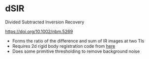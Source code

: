 # dSIR
Divided Subtracted Inversion Recovery

https://doi.org/10.1002/nbm.5269

* Forms the ratio of the difference and sum of IR images at two TIs
* Requires 2d rigid body registration code from [here](https://github.com/marcsous/rigidbodyregistration)
* Does some primitive thresholding to remove background noise
